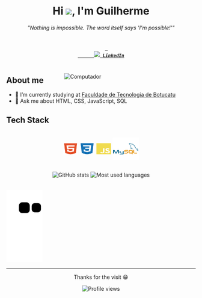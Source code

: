<div align='center'>
  <h1 align='center'> 
   Hi <img src="https://raw.githubusercontent.com/kaueMarques/kaueMarques/master/hi.gif" height="30px">, I'm Guilherme</h1>
  </h1>
  <p align='center'><i>"Nothing is impossible. The word itself says 'I'm possible!'"</i></p>
</div>

<h5 align="center">
  <code>
    <a target="_blank" href="https://www.linkedin.com/in/guihenriquelb/" title="LinkedIn"> 
      <img width="22" src="https://github.com/zumrudu-anka/zumrudu-anka/blob/master/images/linkedin.svg"> LinkedIn</a>
  </code>
</h5>

<img src="https://raw.githubusercontent.com/MicaelliMedeiros/micaellimedeiros/master/image/computer-illustration.png" min-width="350px" max-width="350px" width="350px" align="right" alt="Computador">

## About me
- 🔭 I’m currently studying at [Faculdade de Tecnologia de Botucatu](https://www.fatecbt.edu.br/fatec/index.php/tecnologia-em-analise-e-desenvolvimento-de-sistemas/) 
- 💬 Ask me about HTML, CSS, JavaScript, SQL

## Tech Stack
<div align="center"><br>
  <img align="center" alt="HTML" height="30" width="40" src="https://github.com/rafaeljurkfitz/rafaeljurkfitz/blob/main/assets/html5-plain.svg">
  <img align="center" alt="CSS" height="30" width="40" src="https://github.com/rafaeljurkfitz/rafaeljurkfitz/blob/main/assets/css3-plain.svg">
  <img align="center" alt="JS" height="30" width="40" src="https://github.com/rafaeljurkfitz/rafaeljurkfitz/blob/main/assets/javascript-plain.svg">
  <!-- <img align="center" alt="Gui-React" height="30" width="40" src="https://raw.githubusercontent.com/devicons/devicon/master/icons/react/react-original.svg"> -->
  <img align="center" alt="Gui-MySQL" height="60" width="70" src="https://raw.githubusercontent.com/devicons/devicon/master/icons/mysql/mysql-original-wordmark.svg">
</div>

##
 
 <div align="center">
  <img height="200px" width="49%" align="center" alt="GitHub stats" src="https://github-readme-stats.vercel.app/api?username=guihenriquelb&show_icons=true&theme=radical&include_all_commits=true&count_private=true">
  <img height="200px" width="49%" align="center" alt="Most used languages" src="https://github-readme-stats.vercel.app/api/top-langs/?username=guihenriquelb&layout=compact&langs_count=8&theme=radical">
</div>

<br>



![Snake animation](https://github.com/rafaeljurkfitz/rafaeljurkfitz/blob/output/github-contribution-grid-snake.svg)

<hr />

<div align='center'>
<p> Thanks for the visit 😁</p>
  <p align="center"> <img src="https://komarev.com/ghpvc/?username=guihenriquelb&color=blueviolet" alt="Profile views" /> </p>
  

</div>
